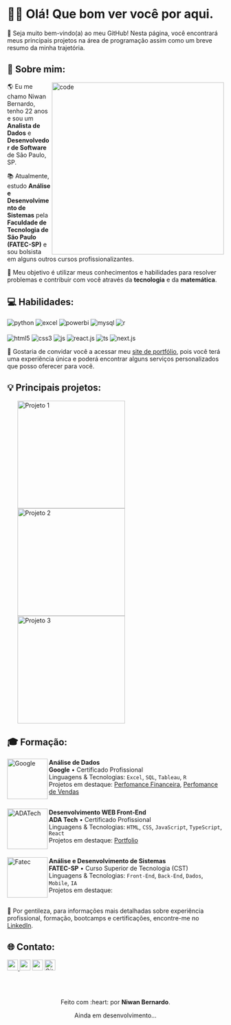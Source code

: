<!-- Início da seção de boas-vindas -->
<h1>👋🏻 Olá! Que bom ver você por aqui.</h1>
<p>🎉 Seja muito bem-vindo(a) ao meu GitHub! Nesta página, você encontrará meus principais projetos na área de programação assim como um breve resumo da minha trajetória.</p> 
<!-- Fim da seção de boas-vindas -->

<!-- Início da seção "Sobre mim" -->
<h2>👾 Sobre mim: </h2>
<img src="https://i.pinimg.com/originals/7d/07/a2/7d07a255678962d30d8717dcf5dbd266.gif" min-width="400px" max-width="400px" width="400px" align="right" alt="code">
<p align="left">🌎 Eu me chamo Niwan Bernardo, tenho 22 anos e sou um <b>Analista de Dados</b> e <b>Desenvolvedor de Software</b> de São Paulo, SP.</p>
<p align="left">📚 Atualmente, estudo <b>Análise e Desenvolvimento de Sistemas</b> pela <b>Faculdade de Tecnologia de São Paulo (FATEC-SP)</b> e sou bolsista em alguns outros cursos profissionalizantes. </p>
<p align="left">🚀 Meu objetivo é utilizar meus conhecimentos e habilidades para resolver problemas e contribuir com você através da <b>tecnologia</b> e da <b>matemática</b>.</p>
<!-- Fim da seção "Sobre mim" -->

<!-- Início da seção "Habilidades" -->
<h2>💻 Habilidades: </h2>
<p>
<img align="center" alt="python" src="https://img.shields.io/badge/Python-14354C?style=for-the-badge&logo=python&logoColor=white"/>
<img align="center" alt="excel" src="https://img.shields.io/badge/Microsoft_Excel-217346?style=for-the-badge&logo=microsoft-excel&logoColor=white"/>
<img align="center" alt="powerbi" src="https://img.shields.io/badge/power_bi-F2C811?style=for-the-badge&logo=powerbi&logoColor=black"/>
<img align="center" alt="mysql" src="https://img.shields.io/badge/mysql-%2300f.svg?style=for-the-badge&logo=mysql&logoColor=white"/>
<img align="center" alt="r" src="https://img.shields.io/badge/r-%23276DC3.svg?style=for-the-badge&logo=r&logoColor=white"/>
<br>
<br>
<img align="center" alt="html5" src="https://img.shields.io/badge/HTML5-E34F26?style=for-the-badge&logo=html5&logoColor=white" />
<img align="center" alt="css3" src="https://img.shields.io/badge/CSS3-1572B6?style=for-the-badge&logo=css3&logoColor=white" />
<img align="center" alt="js" src="https://img.shields.io/badge/JavaScript-F7DF1E?style=for-the-badge&logo=javascript&logoColor=black" /> 
<img align="center" alt="react.js" src="https://img.shields.io/badge/React-20232A?style=for-the-badge&logo=react&logoColor=61DAFB" />
<img align="center" alt="ts" src="https://img.shields.io/static/v1?style=for-the-badge&message=TypeScript&color=3178C6&logo=TypeScript&logoColor=FFFFFF&label=" /> 
<img align="center" alt="next.js" src="https://img.shields.io/badge/Next-black?style=for-the-badge&logo=next.js&logoColor=white" />
</p>
<!-- Fim da seção "Habilidades" -->

<p>💼 Gostaria de convidar você a acessar meu <a href="https://portfolio-niwanbernardo.vercel.app/">site de portfólio</a>, pois você terá uma experiência única e poderá encontrar alguns serviços personalizados que posso oferecer para você.</p>

<!-- Início da seção "Principais projetos" -->
<h2>💡 Principais projetos: </h2>
<ul>
    <a href="https://www.linkedin.com/feed/update/urn:li:activity:7084604567148998656/" target="_blank">
        <img src="https://i.postimg.cc/hjWWq9Z7/Dashboard-Financeiro-Niwan-Bernardo.png" min-width="250px" max-width="250px" width="250px" align="left" alt="Projeto 1">
    </a>
    <a href="https://www.linkedin.com/feed/update/urn:li:activity:7086740929067253760/" target="_blank">
        <img src="https://i.postimg.cc/BvvcQyyr/Dashboard-Eletronicos-Niwan-Bernardo.png" min-width="250px" max-width="250px" width="250px" align="left" alt="Projeto 2">
    </a>
    <a href="https://portfolio-niwanbernardo.vercel.app/" target="_blank">
        <img src="https://i.postimg.cc/PxHSpddf/Miniatura-Website-Niwan.png" min-width="250px" max-width="250px" width="250px" align="" alt="Projeto 3">
    </a>
</ul>
<!-- Fim da seção "Principais projetos" -->

<!-- Início da seção "Formação" -->
<h2>🎓 Formação: </h2>
<img align="left" height="94px" width="94px" alt="Google" src="https://www.salesforceben.com/wp-content/uploads/2021/03/google-logo-icon-PNG-Transparent-Background-2048x2048.png"/>
<b>Análise de Dados</b><br>
<b>Google</b> • Certificado Profissional<br>
Linguagens & Tecnologias: <code>Excel</code>, <code>SQL</code>, <code>Tableau</code>, <code>R</code> <br>
Projetos em destaque: <a href="https://www.linkedin.com/feed/update/urn:li:activity:7084604567148998656/">Perfomance Financeira</a>, <a href="https://www.linkedin.com/feed/update/urn:li:activity:7086740929067253760/">Perfomance de Vendas</a><br><br>

<a href="https://ada.tech/"><img align="left" height="94px" width="94px" alt="ADATech" src="https://ada-site-frontend.s3.sa-east-1.amazonaws.com/favicon.png"/></a>
<b>Desenvolvimento WEB Front-End</b><br>
<b>ADA Tech</b> • Certificado Profissional<br>
Linguagens & Tecnologias: <code>HTML</code>, <code>CSS</code>, <code>JavaScript</code>, <code>TypeScript</code>, <code>React</code><br>
Projetos em destaque: <a href="https://portfolio-niwanbernardo.vercel.app/">Portfolio</a><br><br>

<img align="left" height="94px" width="94px" alt="Fatec" src="https://th.bing.com/th/id/R.85d3a7a9d7ff00c632dac8f61d328aa0?rik=OwtGF04280yoEw&riu=http%3a%2f%2fwww.big1news.com.br%2fwp-content%2fuploads%2f2013%2f10%2ffatec-logo.jpg&ehk=8h2n2aS%2bSdawg9WDiAqe6e9GnYRSzGI6F0O5VjiFHrs%3d&risl=&pid=ImgRaw&r=0&sres=1&sresct=1"/>
<b>Análise e Desenvolvimento de Sistemas</b><br>
<b>FATEC-SP</b> • Curso Superior de Tecnologia (CST)<br>
Linguagens & Tecnologias: <code>Front-End</code>, <code>Back-End</code>, <code>Dados</code>, <code>Mobile</code>, <code>IA</code><br>
Projetos em destaque: <br><br>
<p>📱 Por gentileza, para informações mais detalhadas sobre experiência profissional, formação, bootcamps e certificações, encontre-me no <a href="https://www.linkedin.com/in/niwanbatista/" target="_blank">LinkedIn</a>.</p>
<!-- Fim da seção "Formação" -->

<!-- Início da seção "Contato" -->
<h2>🌐 Contato: </h2>
<p>
<a href="https://www.linkedin.com/in/niwanbatista/" target="_blank"><img src="https://img.shields.io/badge/linkedin-%230077B5.svg?&style=for-the-badge&logo=linkedin&logoColor=white" target="_blank" height=25> </a>
<a href="https://api.whatsapp.com/send?phone=5511991359164" target="_blank"><img src="https://img.shields.io/badge/WhatsApp-25D366?style=for-the-badge&logo=whatsapp&logoColor=white" target="_blank" height=25></a>
<a href="https://www.instagram.com/devniwan/"><img src="https://img.shields.io/badge/instagram-%23E4405F.svg?&style=for-the-badge&logo=instagram&logoColor=white" target="_blank" height=25></a> 
<a href="https://github.com/niwanbernardo" target="_blank"><img alt="Github" src="https://img.shields.io/badge/GitHub-%2312100E.svg?&style=for-the-badge&logo=Github&logoColor=white" target="_blank" height=25 /></a>
</p>
<!-- Fim da seção "Contato" -->

<br>
<br>

<!-- Início da seção "Finalização" -->
<div align="center">
  <p>Feito com :heart: por <b>Niwan Bernardo</b>.</p>
  <p>Ainda em desenvolvimento...</p>
</div>
<!-- Fim da seção "Finalização" -->
